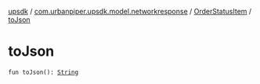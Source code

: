 [upsdk](../../index.md) / [com.urbanpiper.upsdk.model.networkresponse](../index.md) / [OrderStatusItem](index.md) / [toJson](./to-json.md)

# toJson

`fun toJson(): `[`String`](https://kotlinlang.org/api/latest/jvm/stdlib/kotlin/-string/index.html)